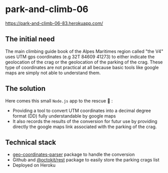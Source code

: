 # park-and-climb-06
https://park-and-climb-06-83.herokuapp.com/

## The initial need
The main climbing guide book of the Alpes Maritimes region called "the V4" uses UTM gps coordinates (e.g 32T 84609 41273) to either indicate the geolocation of the crag or the geolocation of the parking of the crag.
These type of coordinates are not practical at all because basic tools like google maps are simply not able to understand them.

## The solution
Here comes this small `Node.js` app to the rescue 🚀 :
- Providing a tool to convert UTM coordinates into a decimal degree format (DD) fully understandable by google maps
- It also records the results of the conversion for futur use by providing directly the google maps link associated with the parking of the crag.
 
## Technical stack
- [geo-coordinates-parser](https://www.npmjs.com/package/geo-coordinates-parser) package to handle the conversion
- Github and [@octokit/rest](https://www.npmjs.com/package/@octokit/rest) package to easily store the parking crags list
- Deployed on Heroku

